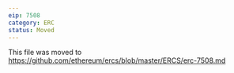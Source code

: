 ```yaml
---
eip: 7508
category: ERC
status: Moved
---
```


This file was moved to https://github.com/ethereum/ercs/blob/master/ERCS/erc-7508.md
